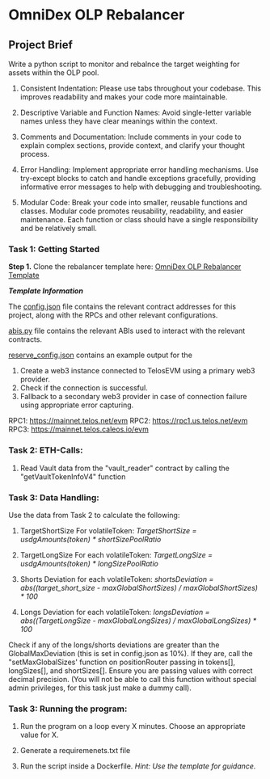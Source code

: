 # OmniDex OLP Rebalancer

## **Project Brief**


Write a python script to monitor and rebalnce the target weighting for assets within the OLP pool.

1.  Consistent Indentation: Please use tabs throughout your codebase. This improves readability and makes your code more maintainable.

2. Descriptive Variable and Function Names:  Avoid single-letter variable names unless they have clear meanings within the context.

3. Comments and Documentation: Include comments in your code to explain complex sections, provide context, and clarify your thought process.

4. Error Handling: Implement appropriate error handling mechanisms. Use try-except blocks to catch and handle exceptions gracefully, providing informative error messages to help with debugging and troubleshooting.

6.  Modular Code: Break your code into smaller, reusable functions and classes. Modular code promotes reusability, readability, and easier maintenance. Each function or class should have a single responsibility and be relatively small.



### Task 1: Getting Started

**Step 1.**
Clone the rebalancer template here: 
[OmniDex OLP Rebalancer Template](https://github.com/TJ-2/OLP-Rebalancer.git) 

***Template Information***

The [config.json](https://github.com/TJ-2/OLP-Rebalancer/blob/master/config.json) file contains the relevant contract addresses for this project, along with the RPCs and other relevant configurations.

[abis.py](https://github.com/TJ-2/OLP-Rebalancer/blob/master/abis.py) file contains the relevant ABIs used to interact with the relevant contracts. 

[reserve_config.json](https://github.com/TJ-2/OLP-Rebalancer/blob/master/reserve_config.json) contains an example output for the 
1. Create a web3 instance connected to TelosEVM using a primary web3 provider.
2. Check if the connection is successful. 
3. Fallback to a secondary web3 provider in case of connection failure using appropriate error capturing. 

 RPC1: https://mainnet.telos.net/evm 
 RPC2: https://rpc1.us.telos.net/evm 
 RPC3: https://mainnet.telos.caleos.io/evm  

### Task 2: ETH-Calls:

1. Read Vault data from the "vault_reader" contract by calling the "getVaultTokenInfoV4" function

### Task 3:  Data Handling:

Use the data from Task 2 to calculate the following:

1. TargetShortSize For volatileToken:
*TargetShortSize = usdgAmounts(token) * *shortSizePoolRatio**

2. TargetLongSize For each volatileToken:
*TargetLongSize = usdgAmounts(token) * *longSizePoolRatio**

3. Shorts Deviation for each volatileToken:
*shortsDeviation  =  abs((target_short_size  -  maxGlobalShortSizes) /  maxGlobalShortSizes) *  100*

4. Longs Deviation for each volatileToken: 
*longsDeviation  =  abs((TargetLongSize  -  maxGlobalLongSizes) /  maxGlobalLongSizes) *  100*

Check if any of the longs/shorts deviations are greater than the GlobalMaxDeviation (this is set in config.json as 10%). If they are, call the "setMaxGlobalSizes' function on positionRouter passing in tokens[], longSizes[], and shortSizes[]. Ensure you are passing values with correct decimal precision. (You will not be able to call this function without special admin privileges, for this task just make a dummy call). 

### Task 3:  Running the program:

1. Run the program on a loop every X minutes. Choose an appropriate value for X. 

2. Generate a requiremenets.txt file

3. Run the script inside a Dockerfile. *Hint: Use the template for guidance.* 






